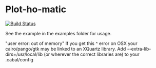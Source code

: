 Plot-ho-matic
==

[![Build Status](https://travis-ci.org/ghorn/Plot-ho-matic.png?branch=master)](https://travis-ci.org/ghorn/Plot-ho-matic)

See the example in the examples folder for usage.

"user error: out of memory"
If you get this ^ error on OSX your cairo/pango/gtk may be linked to an XQuartz library.
 Add --extra-lib-dirs=/usr/local/lib (or wherever the correct libraries are) to your .cabal/config
